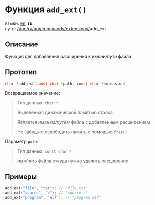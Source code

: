 # Функция `add_ext()`

языки: [en](/doc/api/commands/extensions/add_ext.md), **ru**\
путь: [/](/README.md)[doc/](/doc/index.md)[ru/](/doc/ru/index.md)[api/](/doc/ru/api/index.md)[commands/](/doc/ru/api/commands/index.md)[extensions/](/doc/ru/api/commands/extensions/index.md)add_ext

## Описание

Функция для добавления расширения к _имени/пути_ файла

## Прототип

```c
char *add_ext(const char *path, const char *extension);
```

Возвращаемое значение:

> Тип данных: `char *`
>
> Выделенная динамической памятью строка
>
> Является _именем/путём_ файла с добавленным расширением
>
> Не забудьте освободить память с помощью `free()`

Параметр `path`:

> Тип данных: `const char *`
>
> _имя/путь_ файла откуда нужно удалить расширение

## Примеры

```c
add_ext("file", "txt"); // "file.txt"
add_ext("source", "c"); // "source.c"
add_ext("program", "elf"); // "program.elf"
```